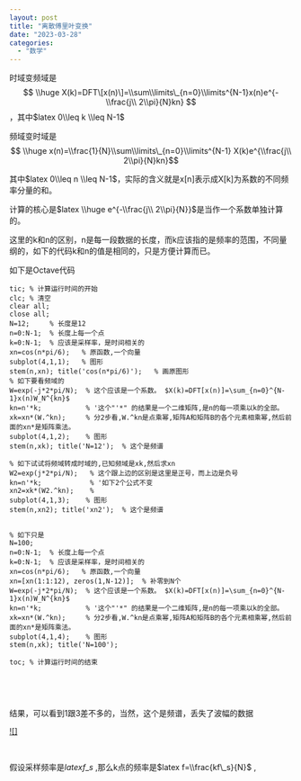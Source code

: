 ```yaml
---
layout: post
title: "离散傅里叶变换"
date: "2023-03-28"
categories: 
  - "数学"
---
```


时域变频域是 $$ \\huge X(k)=DFT\[x(n)\]=\\sum\\limits\_{n=0}\\limits^{N-1}x(n)e^{-\\frac{j\\ 2\\pi}{N}kn} $$，其中$latex 0\\leq k \\leq N-1$

频域变时域是$$ \\huge x(n)=\\frac{1}{N}\\sum\\limits\_{n=0}\\limits^{N-1} X(k)e^{\\frac{j\\ 2\\pi}{N}kn}$$

其中$latex 0\\leq n \\leq N-1$，实际的含义就是x\[n\]表示成X\[k\]为系数的不同频率分量的和。

计算的核心是$latex \\huge e^{-\\frac{j\\ 2\\pi}{N}}$是当作一个系数单独计算的。

这里的k和n的区别，n是每一段数据的长度，而k应该指的是频率的范围，不同量纲的，如下的代码k和n的值是相同的，只是方便计算而已。

如下是Octave代码

```
tic; % 计算运行时间的开始
clc; % 清空
clear all;
close all;
N=12;     % 长度是12
n=0:N-1;  % 长度上每一个点
k=0:N-1;  % 应该是采样率，是时间相关的
xn=cos(n*pi/6);   % 原函数,一个向量
subplot(4,1,1);   % 图形
stem(n,xn); title('cos(n*pi/6)');   % 画原图形
% 如下要看频域的
W=exp(-j*2*pi/N);  % 这个应该是一个系数。 $X(k)=DFT[x(n)]=\sum_{n=0}^{N-1}x(n)W_N^{kn}$
kn=n'*k;           % '这个"'*" 的结果是一个二维矩阵,是n的每一项乘以k的全部。
xk=xn*(W.^kn);     % 分2步看,W.^kn是点乘幂,矩阵A和矩阵B的各个元素相乘幂,然后前面的xn*是矩阵乘法。
subplot(4,1,2);    % 图形
stem(n,xk); title('N=12');  % 这个是频谱

% 如下试试将频域转成时域的,已知频域是xk,然后求xn
W2=exp(j*2*pi/N);   % 这个跟上边的区别是这里是正号，而上边是负号
kn=n'*k;            % '如下2个公式不变
xn2=xk*(W2.^kn);    % 
subplot(4,1,3);    % 图形
stem(n,xn2); title('xn2');  % 这个是频谱


% 如下只是
N=100;
n=0:N-1;  % 长度上每一个点
k=0:N-1;  % 应该是采样率，是时间相关的
xn=cos(n*pi/6);   % 原函数,一个向量
xn=[xn(1:1:12), zeros(1,N-12)];  % 补零到N个
W=exp(-j*2*pi/N);  % 这个应该是一个系数。 $X(k)=DFT[x(n)]=\sum_{n=0}^{N-1}x(n)W_N^{kn}$
kn=n'*k;           % '这个"'*" 的结果是一个二维矩阵,是n的每一项乘以k的全部。
xk=xn*(W.^kn);     % 分2步看,W.^kn是点乘幂,矩阵A和矩阵B的各个元素相乘幂,然后前面的xn*是矩阵乘法。
subplot(4,1,4);    % 图形
stem(n,xk); title('N=100');

toc; % 计算运行时间的结束



```

 

结果，可以看到1跟3差不多的，当然，这个是频谱，丢失了波幅的数据

[![]](http://127.0.0.1/?attachment_id=5119)

 

假设采样频率是$latex f\_s$ ,那么k点的频率是$latex f=\\frac{kf\_s}{N}$ ,

